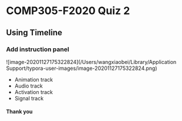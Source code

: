 # COMP305-F2020 Quiz 2

## Using Timeline

### Add instruction panel

![image-20201127175322824](/Users/wangxiaobei/Library/Application Support/typora-user-images/image-20201127175322824.png)

+ Animation track
+ Audio track
+ Activation track
+ Signal track

#### Thank you

